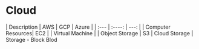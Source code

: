 # Cloud

| Description | AWS         | GCP           |   Azure     |
| :---        |    :----:   |          ---: |
| Computer Resources| EC2       |    | Virtual Machine |
| Object Storage   | S3        | Cloud Storage      | Storage - Block Blod